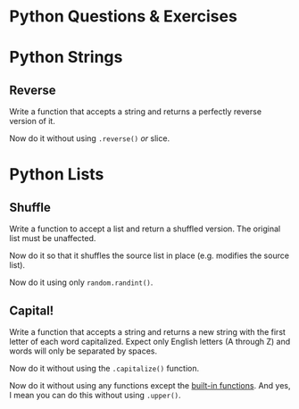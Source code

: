 # Python Questions & Exercises

# Python Strings

## Reverse

Write a function that accepts a string and returns a perfectly reverse version of it.

Now do it without using `.reverse()` _or_ slice.

# Python Lists

## Shuffle

Write a function to accept a list and return a shuffled version. The original list must be unaffected.

Now do it so that it shuffles the source list in place (e.g. modifies the source list).

Now do it using only `random.randint()`.

## Capital!

Write a function that accepts a string and returns a new string with the first letter of each word capitalized. Expect only English letters (A through Z) and words will only be separated by spaces.

Now do it without using the `.capitalize()` function.

Now do it without using any functions except the [built-in functions](https://docs.python.org/3/library/functions.html). And yes, I mean you can do this without using `.upper()`.
